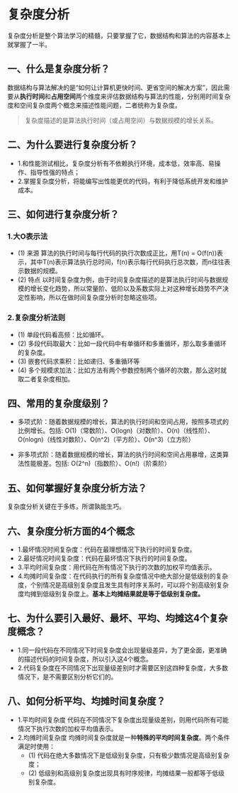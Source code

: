 # 复杂度分析

复杂度分析是整个算法学习的精髓，只要掌握了它，数据结构和算法的内容基本上就掌握了一半。

## 一、什么是复杂度分析？
数据结构与算法解决的是“如何让计算机更快时间、更省空间的解决方案”，因此需要从**执行时间**和**占用空间**两个维度来评估数据结构与算法的性能，分别用时间复杂度和空间复杂度两个概念来描述性能问题，二者统称为复杂度。

> 复杂度描述的是算法执行时间（或占用空间）与数据规模的增长关系。

## 二、为什么要进行复杂度分析？
* 1.和性能测试相比，复杂度分析有不依赖执行环境，成本低，效率高、易操作、指导性强的特点；
* 2.掌握复杂度分析，将能编写出性能更优的代码，有利于降低系统开发和维护成本。

## 三、如何进行复杂度分析？

### 1.大O表示法
* (1) 来源
    算法的执行时间与每行代码的执行次数成正比，用T(n) = O(f(n))表示，其中T(n)表示算法执行总时间，f(n)表示每行代码执行总次数，而n往往表示数据的规模。
* (2) 特点
    以时间复杂度为例，由于时间复杂度描述的是算法执行时间与数据规模的增长变化趋势，所以常量阶、低阶以及系数实际上对这种增长趋势不产决定性影响，所以在做时间复杂度分析时忽略这些项。

### 2.复杂度分析法则
* (1) 单段代码看高频：比如循环。
* (2) 多段代码取最大：比如一段代码中有单循环和多重循环，那么取多重循环的复杂度。
* (3) 嵌套代码求乘积：比如递归、多重循环等
* (4) 多个规模求加法：比如方法有两个参数控制两个循环的次数，那么这时就取二者复杂度相加。

## 四、常用的复杂度级别？
* 多项式阶：随着数据规模的增长，算法的执行时间和空间占用，按照多项式的比例增长。包括:
O(1)（常数阶）、O(logn)（对数阶）、O(n)（线性阶）、O(nlogn)（线性对数阶）、O(n^2)（平方阶）、O(n^3)（立方阶）

* 非多项式阶：随着数据规模的增长，算法的执行时间和空间占用暴增，这类算法性能极差。包括:
O(2^n)（指数阶）、O(n!)（阶乘阶）

## 五、如何掌握好复杂度分析方法？
复杂度分析关键在于多练，所谓孰能生巧。

## 六、复杂度分析方面的4个概念
* 1.最坏情况时间复杂度：代码在最理想情况下执行的时间复杂度。
* 2.最好情况时间复杂度：代码在最坏情况下执行的时间复杂度。
* 3.平均时间复杂度：用代码在所有情况下执行的次数的加权平均值表示。
* 4.均摊时间复杂度：在代码执行的所有复杂度情况中绝大部分是低级别的复杂度，个别情况是高级别复杂度且发生具有时序关系时，可以将个别高级别复杂度均摊到低级别复杂度上。**基本上均摊结果就是等于低级别复杂度。**

## 七、为什么要引入最好、最坏、平均、均摊这4个复杂度概念？
* 1.同一段代码在不同情况下时间复杂度会出现量级差异，为了更全面，更准确的描述代码的时间复杂度，所以引入这4个概念。
* 2.代码复杂度在不同情况下出现量级差别时才需要区别这四种复杂度，大多数情况下，是不需要区别分析它们的。

## 八、如何分析平均、均摊时间复杂度？
* 1.平均时间复杂度
    代码在不同情况下复杂度出现量级差别，则用代码所有可能情况下执行次数的加权平均值表示。
* 2.均摊时间复杂度
    均摊时间复杂度就是一种**特殊的平均时间复杂度**。两个条件满足时使用：
    - (1) 代码在绝大多数情况下是低级别复杂度，只有极少数情况是高级别复杂度；
    - (2) 低级别和高级别复杂度出现具有时序规律，均摊结果一般都等于低级别复杂度。